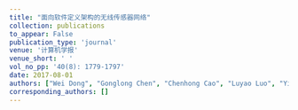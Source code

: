```yaml
---
title: "面向软件定义架构的无线传感器网络"
collection: publications
to_appear: False
publication_type: 'journal'
venue: '计算机学报'
venue_short: ' '
vol_no_pp: '40(8): 1779-1797'
date: 2017-08-01
authors: ["Wei Dong", "Gonglong Chen", "Chenhong Cao", "Luyao Luo", "Yi Gao"]
corresponding_authors: []
---
```

